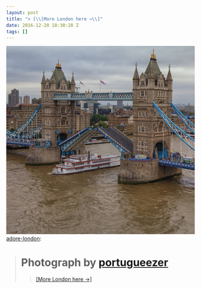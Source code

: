 ```yaml
---
layout: post
title: "> [\\[More London here →\\]"
date: 2016-12-20 18:30:28 Z
tags: []
---
```

![](/media/2016/12/154728662665.jpg)
[adore-london](http://www.adore-london.uk/post/154552745582/photograph-by-portugueezer-more-london-here):

> Photograph by [portugueezer](https://www.instagram.com/portugueezer/)
> =====================================================================
> 
> > [\[More London here →\]](http://adore-london.tumblr.com/)
